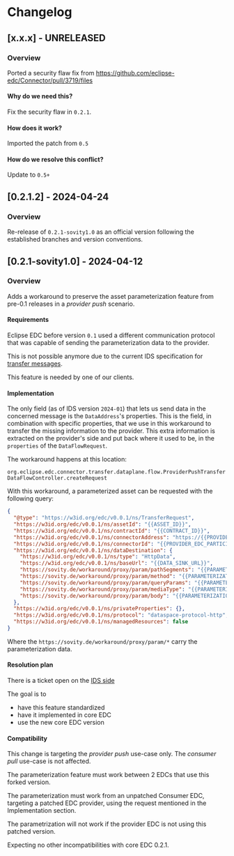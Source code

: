 # Changelog

## [x.x.x] - UNRELEASED

### Overview

Ported a security flaw fix from https://github.com/eclipse-edc/Connector/pull/3719/files

#### Why do we need this?

Fix the security flaw in `0.2.1`.

#### How does it work?

Imported the patch from `0.5`

#### How do we resolve this conflict?

Update to `0.5+`

## [0.2.1.2] - 2024-04-24

### Overview

Re-release of `0.2.1-sovity1.0` as an official version following the established branches and version conventions.

## [0.2.1-sovity1.0] - 2024-04-12

### Overview

Adds a workaround to preserve the asset parameterization feature from pre-0.1 releases in a *provider push* scenario.

#### Requirements

Eclipse EDC before version `0.1` used a different communication protocol that was capable of sending the parameterization data to the provider.

This is not possible anymore due to the current IDS specification for [transfer messages](https://docs.internationaldataspaces.org/ids-knowledgebase/v/dataspace-protocol/transfer-process/transfer.process.protocol#21-transfer-request-message).

This feature is needed by one of our clients.

#### Implementation

The only field (as of IDS version `2024-01`) that lets us send data in the concerned message is the `DataAddress`'s properties. This is the field, in combination with specific properties, that we use in this workaround to transfer the missing information to the provider.
This extra information is extracted on the provider's side and put back where it used to be, in the `properties` of the `DataFlowRequest`.

The workaround happens at this location:

`org.eclipse.edc.connector.transfer.dataplane.flow.ProviderPushTransferDataFlowController.createRequest`

With this workaround, a parameterized asset can be requested with the following query:

```json
{
  "@type": "https://w3id.org/edc/v0.0.1/ns/TransferRequest",
  "https://w3id.org/edc/v0.0.1/ns/assetId": "{{ASSET_ID}}",
  "https://w3id.org/edc/v0.0.1/ns/contractId": "{{CONTRACT_ID}}",
  "https://w3id.org/edc/v0.0.1/ns/connectorAddress": "https://{{PROVIDER_EDC_FQDN}}/api/dsp",
  "https://w3id.org/edc/v0.0.1/ns/connectorId": "{{PROVIDER_EDC_PARTICIPANT_ID}}",
  "https://w3id.org/edc/v0.0.1/ns/dataDestination": {
    "https://w3id.org/edc/v0.0.1/ns/type": "HttpData",
    "https://w3id.org/edc/v0.0.1/ns/baseUrl": "{{DATA_SINK_URL}}",
    "https://sovity.de/workaround/proxy/param/pathSegments": "{{PARAMETERIZATION_PATH}}",
    "https://sovity.de/workaround/proxy/param/method": "{{PARAMETERIZATION_METHOD}}",
    "https://sovity.de/workaround/proxy/param/queryParams": "{{PARAMETERIZATION_QUERY}}",
    "https://sovity.de/workaround/proxy/param/mediaType": "{{PARAMETERIZATION_CONTENTTYPE}}",
    "https://sovity.de/workaround/proxy/param/body": "{{PARAMETERIZATION_BODY}}"
  },
  "https://w3id.org/edc/v0.0.1/ns/privateProperties": {},
  "https://w3id.org/edc/v0.0.1/ns/protocol": "dataspace-protocol-http",
  "https://w3id.org/edc/v0.0.1/ns/managedResources": false
}
```

Where the `https://sovity.de/workaround/proxy/param/*` carry the parameterization data.

#### Resolution plan

There is a ticket open on the [IDS side](https://github.com/International-Data-Spaces-Association/ids-specification/discussions/262)

The goal is to
* have this feature standardized
* have it implemented in core EDC
* use the new core EDC version

#### Compatibility

This change is targeting the *provider push* use-case only. The *consumer pull* use-case is not affected.

The parameterization feature must work between 2 EDCs that use this forked version.

The parameterization must work from an unpatched Consumer EDC, targeting a patched EDC provider, using the request mentioned in the Implementation section.

The parametrization will not work if the provider EDC is not using this patched version.

Expecting no other incompatibilities with core EDC 0.2.1.
